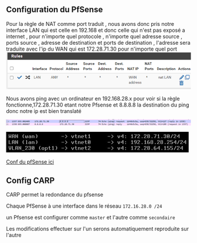 ## Configuration du PfSense


Pour la règle de NAT comme port traduit , nous avons donc pris notre interface LAN qui est celle en 192.168 et donc celle qui n'est pas exposé a internet , pour n'importe quel protocole , n'importe quel adresse source , ports source , adresse de destination et ports de destination , l'adresse sera traduite avec l'ip du WAN qui est 172.28.71.30 pour n'importe quel port
![RegleNAT](../../../img//PFS/reglenat.png)

Nous avons ping avec un ordinateur en 192.168.28.x pour voir si la règle fonctionne,172.28.71.30 etant notre Pfsense et 8.8.8.8 la destination du ping donc notre ip est bien translaté

![WireShark](../../../img/PFS/withnat.png)


![interfaces](../../../img/Firewall/interface_PFS.jpg)

[Conf du pfSense ici](../../../utilitaire/Conf-pfSense/conf-pfSense-Chartres-06-11-23.txt)

## Config CARP

CARP permet la redondance du pfsense 

Chaque PfSense à une interface dans le réseau `172.16.28.0 /24`  

un Pfsense est configurer comme `master` et l'autre comme `secondaire` 

Les modifications effectuer sur l'un serons automatiquement reproduite sur l'autre  